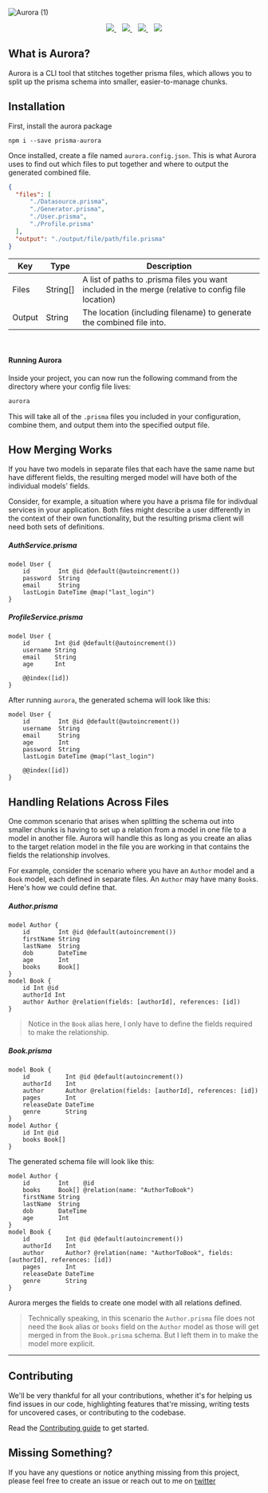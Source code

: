 ![Aurora (1)](https://user-images.githubusercontent.com/18456526/147911028-46df0f91-5e8b-465d-90c2-c5efdbd281dd.png)

<div align="center">
  <a href="https://www.npmjs.com/package/prisma-aurora">
    <img src="https://img.shields.io/npm/dt/prisma-aurora.svg?style=flat" />
  </a>
  <span>&nbsp;&nbsp;</span>
  <a href="https://slack.prisma.io/">
    <img src="https://img.shields.io/npm/v/prisma-aurora.svg?style=flat" />
  </a>
  <span>&nbsp;&nbsp;</span>
  <a href="https://github.com/sabinadams/aurora/actions/workflows/node.js.yml">
    <img src="https://github.com/sabinadams/aurora/actions/workflows/node.js.yml/badge.svg" />
  </a>
  <span>&nbsp;&nbsp;</span>
  <a href="https://github.com/sabinadams/aurora/actions/workflows/codeql-analysis.yml">
    <img src="https://github.com/sabinadams/aurora/actions/workflows/codeql-analysis.yml/badge.svg" />
  </a>
</div>

## What is Aurora?

Aurora is a CLI tool that stitches together prisma files, which allows you to split up the prisma schema into smaller, easier-to-manage chunks.


## Installation

First, install the aurora package

```
npm i --save prisma-aurora
```

Once installed, create a file named `aurora.config.json`. This is what Aurora uses to find out which files to put together and where to output the generated combined file.
```json
{
  "files": [
      "./Datasource.prisma",
      "./Generator.prisma",
      "./User.prisma",
      "./Profile.prisma"
  ],
  "output": "./output/file/path/file.prisma"
}
```
| Key | Type | Description |
| ------------- | ------------- | ------------- |
| Files | String[] | A list of paths to .prisma files you want included in the merge (relative to config file location)|
| Output | String  | The location (including filename) to generate the combined file into.|

<br>

#### Running Aurora

Inside your project, you can now run the following command from the directory where your config file lives:

```sh
aurora
```

This will take all of the `.prisma` files you included in your configuration, combine them, and output them into the specified output file.

## How Merging Works

If you have two models in separate files that each have the same name but have different fields, the resulting merged model will have both of the individual models' fields.

Consider, for example, a situation where you have a prisma file for indivdual services in your application. Both files might describe a user differently in the context of their own functionality, but the resulting prisma client will need both sets of definitions.

##### AuthService.prisma
```prisma
model User {
    id        Int @id @default(@autoincrement())
    password  String
    email     String
    lastLogin DateTime @map("last_login")
}
```

##### ProfileService.prisma
```prisma
model User {
    id       Int @id @default(@autoincrement())
    username String
    email    String
    age      Int
    
    @@index([id])
}
```

After running `aurora`, the generated schema will look like this:
```prisma
model User {
    id        Int @id @default(@autoincrement())
    username  String
    email     String
    age       Int
    password  String
    lastLogin DateTime @map("last_login")
    
    @@index([id])
}
```

## Handling Relations Across Files

One common scenario that arises when splitting the schema out into smaller chunks is having to set up a relation from a model in one file to a model in another file. Aurora will handle this as long as you create an alias to the target relation model in the file you are working in that contains the fields the relationship involves.

For example, consider the scenario where you have an `Author` model and a `Book` model, each defined in separate files. An `Author` may have many `Book`s. Here's how we could define that.

##### Author.prisma
```prisma
model Author {
    id        Int @id @default(autoincrement())
    firstName String
    lastName  String
    dob       DateTime
    age       Int
    books     Book[]
}
model Book {
    id Int @id
    authorId Int
    author Author @relation(fields: [authorId], references: [id])
}
```
> Notice in the `Book` alias here, I only have to define the fields required to make the relationship.
##### Book.prisma
```prisma
model Book {
    id          Int @id @default(autoincrement())
    authorId    Int
    author      Author @relation(fields: [authorId], references: [id])
    pages       Int
    releaseDate DateTime
    genre       String
}
model Author {
    id Int @id
    books Book[]
}
```

The generated schema file will look like this:

```prisma
model Author {
    id        Int    @id
    books     Book[] @relation(name: "AuthorToBook")
    firstName String
    lastName  String
    dob       DateTime
    age       Int
}
model Book {
    id          Int @id @default(autoincrement())
    authorId    Int
    author      Author? @relation(name: "AuthorToBook", fields: [authorId], references: [id])
    pages       Int
    releaseDate DateTime
    genre       String
}
```

Aurora merges the fields to create one model with all relations defined. 

> Technically speaking, in this scenario the `Author.prisma` file does not need the `Book` alias or `books` field on the `Author` model as those will get merged in from the `Book.prisma` schema. But I left them in to make the model more explicit.

---

## Contributing

We'll be very thankful for all your contributions, whether it's for helping us find issues in our code, highlighting features that're missing, writing tests for uncovered cases, or contributing to the codebase.

Read the [Contributing guide](https://github.com/sabinadams/aurora/blob/master/CONTRIBUTING.md) to get started.

## Missing Something?

If you have any questions or notice anything missing from this project, please feel free to create an issue or reach out to me on [twitter](https://twitter.com/sabinthedev)